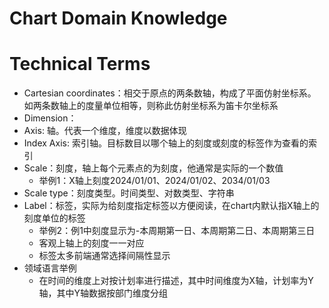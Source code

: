 # Chart Domain Knowledge

# Technical Terms

* Cartesian coordinates：相交于原点的两条数轴，构成了平面仿射坐标系。如两条数轴上的度量单位相等，则称此仿射坐标系为笛卡尔坐标系
* Dimension：
* Axis: 轴。代表一个维度，维度以数据体现
* Index Axis: 索引轴。目标数目以哪个轴上的刻度或刻度的标签作为查看的索引
* Scale：刻度，轴上每个元素点的为刻度，他通常是实际的一个数值
  * 举例1：X轴上刻度2024/01/01、2024/01/02、2034/01/03
* Scale type：刻度类型。时间类型、对数类型、字符串
* Label：标签，实际为给刻度指定标签以方便阅读，在chart内默认指X轴上的刻度单位的标签
  * 举例2：例1中刻度显示为-本周期第一日、本周期第二日、本周期第三日
  * 客观上轴上的刻度一一对应
  * 标签太多前端通常选择间隔性显示
* 领域语言举例
  * 在时间的维度上对按计划率进行描述，其中时间维度为X轴，计划率为Y轴，其中Y轴数据按部门维度分组